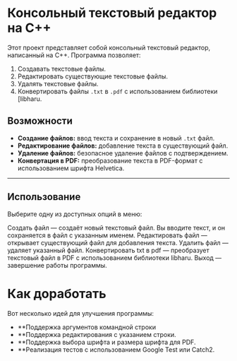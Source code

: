 # Консольный текстовый редактор на C++

Этот проект представляет собой консольный текстовый редактор, написанный на C++. Программа позволяет:
1. Создавать текстовые файлы.
2. Редактировать существующие текстовые файлы.
3. Удалять текстовые файлы.
4. Конвертировать файлы `.txt` в `.pdf` с использованием библиотеки [libharu.

## Возможности

- **Создание файлов:** ввод текста и сохранение в новый `.txt` файл.
- **Редактирование файлов:** добавление текста в существующий файл.
- **Удаление файлов:** безопасное удаление файлов с подтверждением.
- **Конвертация в PDF:** преобразование текста в PDF-формат с использованием шрифта Helvetica.

---

## Использование

Выберите одну из доступных опций в меню:

Создать файл — создаёт новый текстовый файл. Вы вводите текст, и он сохраняется в файл с указанным именем.
Редактировать файл — открывает существующий файл для добавления текста.
Удалить файл — удаляет указанный файл.
Конвертировать txt в pdf — преобразует текстовый файл в PDF с использованием библиотеки libharu.
Выход — завершение работы программы.

# Как доработать

Вот несколько идей для улучшения программы:

- **Поддержка аргументов командной строки
- **Поддержка редактирования с указанием строки.
- **Поддержка выбора шрифта и размера шрифта для PDF.
- **Реализация тестов с использованием Google Test или Catch2.


